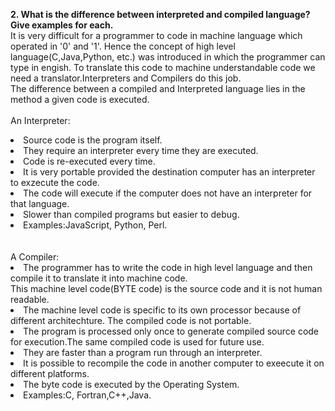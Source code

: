 **2.	What is the difference between interpreted and compiled language? Give examples for each.**<br>
It is very difficult for a programmer to code in machine language which operated in '0' and '1'. 
Hence the concept of high level language(C,Java,Python, etc.) was introduced in which the programmer can type in engish. 
To translate this code to machine understandable code we need a translator.Interpreters and Compilers do this job.  
The difference between a compiled and Interpreted language lies in the method a given code is executed.<br>
<br>An Interpreter:
<li>Source code is the program itself.</li>
<li>They require an interpreter every time they are executed.</li>
<li>Code is re-executed every time.</li>
<li>It is very portable provided the destination computer has an interpreter to exzecute the code.</li>
<li>The code will execute if the computer does not have an interpreter for that language.</li>
<li>Slower than compiled programs but easier to debug.</li>
<li>Examples:JavaScript, Python, Perl.</li><br>
<br>A Compiler:<br>
<li>The programmer has to write the code in high level language and then compile it to translate it into machine code.<br>
This machine level code(BYTE code) is the source code and it is not human readable.
<li>The machine level code is specific to its own processor because of different architechture.
The compiled code is not portable.
<li>The program is processed only once to generate compiled source code for execution.The same compiled code is used for future use.
<li>They are faster than a program run through an interpreter.
<li>It is possible to recompile the code in another computer to exeecute it on different platforms.
<li>The byte code is executed by the Operating System.
<li>Examples:C, Fortran,C++,Java.

